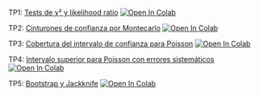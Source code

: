 TP1: [Tests de χ² y likelihood ratio](chi2_y_likelihood_ratio_test.ipynb) [![Open In Colab](https://colab.research.google.com/assets/colab-badge.svg)](https://colab.research.google.com/github/maurosilber/mefe2/blob/master/chi2_y_likelihood_ratio_test.ipynb)

TP2: [Cinturones de confianza por Montecarlo](cinturon_de_confianza.ipynb) [![Open In Colab](https://colab.research.google.com/assets/colab-badge.svg)](https://colab.research.google.com/github/maurosilber/mefe2/blob/master/cinturon_de_confianza.ipynb)

TP3: [Cobertura del intervalo de confianza para Poisson](cobertura_poisson.ipynb) [![Open In Colab](https://colab.research.google.com/assets/colab-badge.svg)](https://colab.research.google.com/github/maurosilber/mefe2/blob/master/cobertura_poisson.ipynb)

TP4: [Intervalo superior para Poisson con errores sistemáticos](poisson_con_error_sistematico.ipynb) [![Open In Colab](https://colab.research.google.com/assets/colab-badge.svg)](https://colab.research.google.com/github/maurosilber/mefe2/blob/master/poisson_con_error_sistematico.ipynb)

TP5: [Bootstrap y Jackknife](bootstrap.ipynb) [![Open In Colab](https://colab.research.google.com/assets/colab-badge.svg)](https://colab.research.google.com/github/maurosilber/mefe2/blob/master/bootstrap.ipynb)
